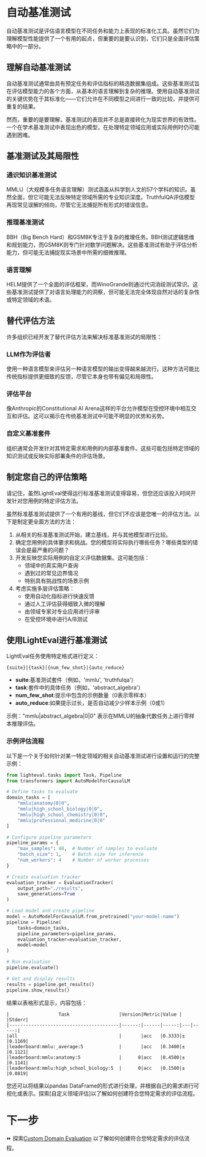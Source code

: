 # 自动基准测试

自动基准测试是评估语言模型在不同任务和能力上表现的标准化工具。虽然它们为理解模型性能提供了一个有用的起点，但重要的是要认识到，它们只是全面评估策略中的一部分。

## 理解自动基准测试

自动基准测试通常由具有预定任务和评估指标的精选数据集组成。这些基准测试旨在评估模型能力的各个方面，从基本的语言理解到复杂的推理。使用自动基准测试的关键优势在于其标准化——它们允许在不同模型之间进行一致的比较，并提供可重复的结果。

然而，重要的是要理解，基准测试的表现并不总是直接转化为现实世界的有效性。一个在学术基准测试中表现出色的模型，在处理特定领域应用或实际用例时仍可能遇到困难。

## 基准测试及其局限性

### 通识知识基准测试
MMLU（大规模多任务语言理解）测试涵盖从科学到人文的57个学科的知识。虽然全面，但它可能无法反映特定领域所需的专业知识深度。TruthfulQA评估模型再现常见误解的倾向，尽管它无法捕捉所有形式的错误信息。

### 推理基准测试
BBH（Big Bench Hard）和GSM8K专注于复杂的推理任务。BBH测试逻辑思维和规划能力，而GSM8K则专门针对数学问题解决。这些基准测试有助于评估分析能力，但可能无法捕捉现实场景中所需的细微推理。

### 语言理解
HELM提供了一个全面的评估框架，而WinoGrande则通过代词消歧测试常识。这些基准测试提供了对语言处理能力的洞察，但可能无法完全体现自然对话的复杂性或特定领域的术语。

## 替代评估方法
许多组织已经开发了替代评估方法来解决标准基准测试的局限性：

### LLM作为评估者
使用一种语言模型来评估另一种语言模型的输出变得越来越流行。这种方法可能比传统指标提供更细致的反馈，尽管它本身也带有偏见和局限性。

### 评估平台
像Anthropic的Constitutional AI Arena这样的平台允许模型在受控环境中相互交互和评估。这可以揭示在传统基准测试中可能不明显的优势和劣势。

### 自定义基准套件
组织通常会开发针对其特定需求和用例的内部基准套件。这些可能包括特定领域的知识测试或反映实际部署条件的评估场景。

## 制定您自己的评估策略
请记住，虽然LightEval使得运行标准基准测试变得容易，但您还应该投入时间开发针对您用例的特定评估方法。

虽然标准基准测试提供了一个有用的基线，但它们不应该是您唯一的评估方法。以下是制定更全面方法的方法：
1. 从相关的标准基准测试开始，建立基线，并与其他模型进行比较。
2. 确定您用例的具体要求和挑战。您的模型将实际执行哪些任务？哪些类型的错误会是最严重的问题？
3. 开发反映您实际用例的自定义评估数据集。这可能包括：
    - 领域中的真实用户查询
    - 遇到过的常见边界情况
    - 特别具有挑战性的场景示例
4. 考虑实施多层评估策略：
    - 使用自动化指标进行快速反馈
    - 通过人工评估获得细致入微的理解
    - 由领域专家对专业应用进行评审
    - 在受控环境中进行A/B测试

## 使用LightEval进行基准测试
LightEval任务使用特定格式进行定义：
```
{suite}|{task}|{num_few_shot}|{auto_reduce}
```
- **suite**:基准测试套件（例如，'mmlu', 'truthfulqa'）
- **task**:套件中的具体任务（例如，'abstract_algebra'）
- **num_few_shot**:提示中包含的示例数量（0表示零样本）
- **auto_reduce**:如果提示过长，是否自动减少少样本示例（0或1）

示例："mmlu|abstract_algebra|0|0" 表示在MMLU的抽象代数任务上进行零样本推理评估。

### 示例评估流程

以下是一个关于如何针对某一特定领域的相关自动基准测试进行设置和运行的完整示例：

```python
from lighteval.tasks import Task, Pipeline
from transformers import AutoModelForCausalLM

# Define tasks to evaluate
domain_tasks = [
    "mmlu|anatomy|0|0",
    "mmlu|high_school_biology|0|0", 
    "mmlu|high_school_chemistry|0|0",
    "mmlu|professional_medicine|0|0"
]

# Configure pipeline parameters
pipeline_params = {
    "max_samples": 40,  # Number of samples to evaluate
    "batch_size": 1,    # Batch size for inference
    "num_workers": 4    # Number of worker processes
}

# Create evaluation tracker
evaluation_tracker = EvaluationTracker(
    output_path="./results",
    save_generations=True
)

# Load model and create pipeline
model = AutoModelForCausalLM.from_pretrained("your-model-name")
pipeline = Pipeline(
    tasks=domain_tasks,
    pipeline_parameters=pipeline_params,
    evaluation_tracker=evaluation_tracker,
    model=model
)

# Run evaluation
pipeline.evaluate()

# Get and display results
results = pipeline.get_results()
pipeline.show_results()
```
结果以表格形式显示，内容包括：
```
|                  Task                  |Version|Metric|Value |   |Stderr|
|----------------------------------------|------:|------|-----:|---|-----:|
|all                                     |       |acc   |0.3333|±  |0.1169|
|leaderboard:mmlu:_average:5             |       |acc   |0.3400|±  |0.1121|
|leaderboard:mmlu:anatomy:5              |      0|acc   |0.4500|±  |0.1141|
|leaderboard:mmlu:high_school_biology:5  |      0|acc   |0.1500|±  |0.0819|
```

您还可以将结果以pandas DataFrame的形式进行处理，并根据自己的需求进行可视化或表示。探索[自定义领域评估]以了解如何创建符合您特定需求的评估流程。

# 下一步

⏩ 探索[Custom Domain Evaluation](./custom_evaluation.md) 以了解如何创建符合您特定需求的评估流程。
